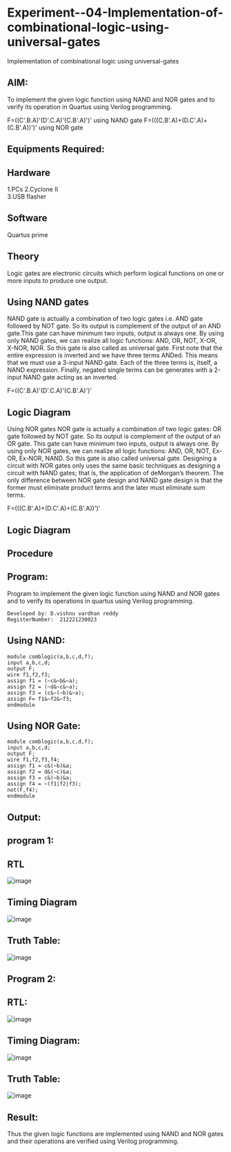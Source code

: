 # Experiment--04-Implementation-of-combinational-logic-using-universal-gates
Implementation of combinational logic using universal-gates
 
## AIM:
To implement the given logic function using NAND and NOR gates and to verify its operation in Quartus using Verilog programming.

F=((C'.B.A)'(D'.C.A)'(C.B'.A)')' using NAND gate
F=(((C.B'.A)+(D.C'.A)+(C.B'.A))')' using NOR gate
## Equipments Required:
## Hardware 
1.PCs
2.Cyclone II  
3.USB flasher
## Software 
Quartus prime


## Theory
Logic gates are electronic circuits which perform logical functions on one or more inputs to produce one output. 

## Using NAND gates
NAND gate is actually a combination of two logic gates i.e. AND gate followed by NOT gate. So its output is complement of the output of an AND gate.This gate can have minimum two inputs, output is always one. By using only NAND gates, we can realize all logic functions: AND, OR, NOT, X-OR, X-NOR, NOR. So this gate is also called as universal gate. First note that the entire expression is inverted and we have three terms ANDed. This means that we must use a 3-input NAND gate. Each of the three terms is, itself, a NAND expression. Finally, negated single terms can be generates with a 2-input NAND gate acting as an inverted.

F=((C'.B.A)'(D'.C.A)'(C.B'.A)')'

## Logic Diagram

Using NOR gates
NOR gate is actually a combination of two logic gates: OR gate followed by NOT gate. So its output is complement of the output of an OR gate. This gate can have minimum two inputs, output is always one. By using only NOR gates, we can realize all logic functions: AND, OR, NOT, Ex-OR, Ex-NOR, NAND. So this gate is also called universal gate. Designing a circuit with NOR gates only uses the same basic techniques as designing a circuit with NAND gates; that is, the application of deMorgan’s theorem. The only difference between NOR gate design and NAND gate design is that the former must eliminate product terms and the later must eliminate sum terms.

F=(((C.B'.A)+(D.C'.A)+(C.B'.A))')'

## Logic Diagram
## Procedure
## Program:

Program to implement the given logic function using NAND and NOR gates and to verify its operations in quartus using Verilog programming.
```
Developed by: D.vishnu vardhan reddy
RegisterNumber:  212221230023
```
## Using NAND:
```
module comblogic(a,b,c,d,f);
input a,b,c,d;
output F;
wire f1,f2,f3;
assign f1 = (~c&~b&~a);
assign f2 = (~d&~c&~a);
assign f3 = (c&~(~b)&~a);
assign F= f1&~f2&~f3;
endmodule
```
## Using NOR Gate:
```
module comblogic(a,b,c,d,f);
input a,b,c,d;
output F;
wire f1,f2,f3,f4;
assign f1 = c&(~b)&a;
assign f2 = d&(~c)&a;
assign f3 = c&(~b)&a;
assign f4 = ~(f1|f2|f3);
not(F,f4);
endmodule
```

## Output:
## program 1:
## RTL
![image](https://user-images.githubusercontent.com/94175324/200115561-e8f56129-f997-485f-882a-8c6a1e8e186f.png)

## Timing Diagram
![image](https://user-images.githubusercontent.com/94175324/200115569-9e01fa5f-a291-4326-b128-55ea3bf07510.png)
## Truth Table:
![image](https://user-images.githubusercontent.com/94175324/200115590-d09699d1-d411-412d-a772-30054d192dd5.png)
## Program 2:
## RTL:
![image](https://user-images.githubusercontent.com/94175324/200115624-0939ed2f-50c6-4e78-9816-e9b75cc37eee.png)
## Timing Diagram:
![image](https://user-images.githubusercontent.com/94175324/200115642-737940f1-60e7-481d-b435-bb2fa5f704b0.png)
## Truth Table:
![image](https://user-images.githubusercontent.com/94175324/200115666-f184ba65-67df-4ed7-b1eb-87196bb92351.png)

## Result:
Thus the given logic functions are implemented using NAND and NOR gates and their operations are verified using Verilog programming.

